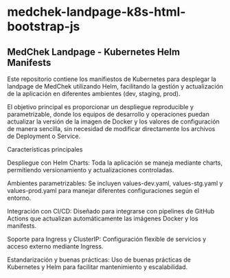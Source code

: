 # medchek-landpage-k8s-html-bootstrap-js
## MedChek Landpage - Kubernetes Helm Manifests

Este repositorio contiene los manifiestos de Kubernetes para desplegar la landpage de MedChek utilizando Helm, facilitando la gestión y actualización de la aplicación en diferentes ambientes (dev, staging, prod).

El objetivo principal es proporcionar un despliegue reproducible y parametrizable, donde los equipos de desarrollo y operaciones puedan actualizar la versión de la imagen de Docker y los valores de configuración de manera sencilla, sin necesidad de modificar directamente los archivos de Deployment o Service.

Características principales

Despliegue con Helm Charts: Toda la aplicación se maneja mediante charts, permitiendo versionamiento y actualizaciones controladas.

Ambientes parametrizables: Se incluyen values-dev.yaml, values-stg.yaml y values-prod.yaml para manejar diferentes configuraciones según el entorno.

Integración con CI/CD: Diseñado para integrarse con pipelines de GitHub Actions que actualizan automáticamente las imágenes Docker y los manifests.

Soporte para Ingress y ClusterIP: Configuración flexible de servicios y acceso externo mediante Ingress.

Estandarización y buenas prácticas: Uso de buenas prácticas de Kubernetes y Helm para facilitar mantenimiento y escalabilidad.
